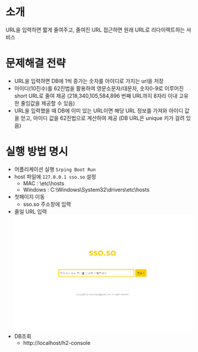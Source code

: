 # 소개
URL을 입력하면 짧게 줄여주고, 줄여진 URL 접근하면 원래 URL로 리다이렉트하는 서비스

# 문제해결 전략
- URL을 입력하면 DB에 1씩 증가는 숫자를 아이디로 가지는 url을 저장
- 아이디(10진수)를 62진법을 활용하여 영문소문자/대문자, 숫자0-9로 이루어진 short URL로 줄여 제공 (218,340,105,584,896 번째 URL까지 8자리 이내 고유한 줄임값을 제공할 수 있음)
- URL을 입력했을 때 DB에 이미 있는 URL이면 해당 URL 정보를 가져와 아이디 값을 얻고, 아이디 값을 62진법으로 계산하여 제공 (DB URL은 unique 키가 걸려 있음)

# 실행 방법 명시
- 어플리케이션 실행 ```Srping Boot Run```
- host 파일에 ```127.0.0.1 sso.so``` 설정
	- MAC : \etc\hosts
	- Windows : C:\Windows\System32\drivers\etc\hosts
- 첫페이지 이동 
	- sso.so 주소창에 입력
- 줄일 URL 입력
	<br/><img src="screenshot1.png"/>
- DB조회
	- http://localhost/h2-console